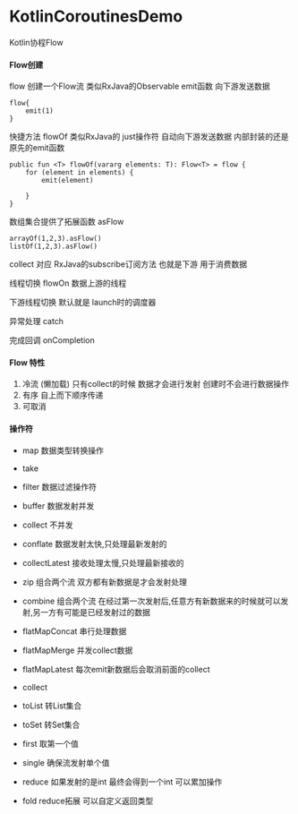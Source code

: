 # KotlinCoroutinesDemo
Kotlin协程Flow

#### Flow创建
flow 创建一个Flow流 类似RxJava的Observable
emit函数 向下游发送数据
```
flow{
    emit(1)
}
```
快捷方法 flowOf 类似RxJava的 just操作符
自动向下游发送数据 内部封装的还是原先的emit函数
     
```
public fun <T> flowOf(vararg elements: T): Flow<T> = flow {
    for (element in elements) {
        emit(element)
        
    }
}
```
数组集合提供了拓展函数 asFlow
```
arrayOf(1,2,3).asFlow()
listOf(1,2,3).asFlow()
```
     
collect 对应 RxJava的subscribe订阅方法 也就是下游 用于消费数据
     
线程切换 flowOn 数据上游的线程
     
下游线程切换 默认就是 launch时的调度器
     
异常处理 catch
     
完成回调 onCompletion
     
#### Flow 特性
1. 冷流 (懒加载) 只有collect的时候 数据才会进行发射 创建时不会进行数据操作
2. 有序 自上而下顺序传递
3. 可取消
     
#### 操作符

- map 数据类型转换操作
- take
- filter 数据过滤操作符

     
- buffer 数据发射并发
- collect 不并发
- conflate 数据发射太快,只处理最新发射的
- collectLatest 接收处理太慢,只处理最新接收的

     
- zip 组合两个流 双方都有新数据是才会发射处理
- combine 组合两个流 在经过第一次发射后,任意方有新数据来的时候就可以发射,另一方有可能是已经发射过的数据

     
- flatMapConcat 串行处理数据
- flatMapMerge 并发collect数据
- flatMapLatest 每次emit新数据后会取消前面的collect


- collect
- toList 转List集合
- toSet 转Set集合
- first 取第一个值
- single 确保流发射单个值
- reduce 如果发射的是int 最终会得到一个int 可以累加操作
- fold reduce拓展 可以自定义返回类型
